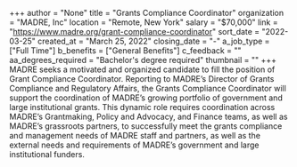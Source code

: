 +++
author = "None"
title = "Grants Compliance Coordinator"
organization = "MADRE, Inc"
location = "Remote, New York"
salary = "$70,000"
link = "https://www.madre.org/grant-compliance-coordinator"
sort_date = "2022-03-25"
created_at = "March 25, 2022"
closing_date = "-"
a_job_type = ["Full Time"]
b_benefits = ["General Benefits"]
c_feedback = ""
aa_degrees_required = "Bachelor's degree required"
thumbnail = ""
+++
MADRE seeks a motivated and organized candidate to fill the position of Grant Compliance Coordinator. Reporting to MADRE’s Director of Grants Compliance and Regulatory Affairs, the Grants Compliance Coordinator will support the coordination of MADRE’s growing portfolio of government and large institutional grants. This dynamic role requires coordination across MADRE’s Grantmaking, Policy and Advocacy, and Finance teams, as well as MADRE’s grassroots partners, to successfully meet the grants compliance and management needs of MADRE staff and partners, as well as the external needs and requirements of MADRE’s government and large institutional funders.